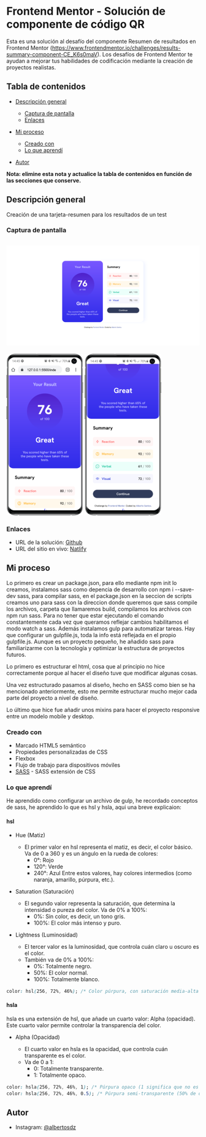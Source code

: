 # Frontend Mentor - Solución de componente de código QR

Esta es una solución al desafío del componente Resumen de resultados en Frontend Mentor (https://www.frontendmentor.io/challenges/results-summary-component-CE_K6s0maV). Los desafíos de Frontend Mentor te ayudan a mejorar tus habilidades de codificación mediante la creación de proyectos realistas.
## Tabla de contenidos

- [Descripción general](#descripción-general)
	- [Captura de pantalla](#captura-de-pantalla)
	- [Enlaces](#enlaces)
- [Mi proceso](#mi-proceso)
	- [Creado con](#creado-con)
	- [Lo que aprendí](#lo-que-aprendí)

- [Autor](#autor)


**Nota: elimine esta nota y actualice la tabla de contenidos en función de las secciones que conserve.**

## Descripción general
Creación de una tarjeta-resumen para los resultados de un test

### Captura de pantalla

![](./capturaDesktop.png) 
-
<img src="capturaMobile1.png" alt="Descripción" width="200" />
<img src="capturaMobile2.png" alt="Descripción" width="200" />



### Enlaces

- URL de la solución: [Github](https://github.com/AlbertGit8/ResultsSummaryComponent)
- URL del sitio en vivo: [Natlify](https://resultsummary-albertosantos.netlify.app/)

## Mi proceso
Lo primero es crear un package.json, para ello mediante npm init lo creamos, instalamos sass como depencia de desarrollo con npm i --save-dev sass, para compilar sass, en el package.json en la seccion de scripts creamos uno para sass con la direccion donde queremos que sass compile los archivos, carpeta que llamaremos build, compilamos los archivos con npm run sass. 
Para no tener que estar ejecutando el comando constantemente cada vez que queramos reflejar cambios habilitamos el modo watch a sass. Además instalamos gulp para automatizar tareas. Hay que configurar un gulpfile.js, toda la info está reflejada en el propio gulpfile.js. Aunque es un proyecto pequeño, he añadido sass para familiarizarme con la tecnología y optimizar la estructura de proyectos futuros.

Lo primero es estructurar el html, cosa que al principio no hice correctamente porque al hacer el diseño tuve que modificar algunas cosas.

Una vez estructurado pasamos al diseño, hecho en SASS como bien se ha mencionado anteriormente, esto me permite estructurar mucho mejor cada parte del proyecto a nivel de diseño.

Lo último que hice fue añadir unos mixins para hacer el proyecto responsive entre un modelo mobile y desktop.

### Creado con

- Marcado HTML5 semántico
- Propiedades personalizadas de CSS
- Flexbox
- Flujo de trabajo para dispositivos móviles
- [SASS](https://sass-lang.com/) - SASS extensión de CSS


### Lo que aprendí

He aprendido como configurar un archivo de gulp, he recordado conceptos de sass, he aprendido lo que es hsl y hsla, aqui una breve explicaion:
#### hsl
- Hue (Matiz)

	- El primer valor en hsl representa el matiz, es decir, el color básico. Va de 0 a 360 y es un ángulo en la rueda de colores:
		- 0°: Rojo
		- 120°: Verde
		- 240°: Azul
        Entre estos valores, hay colores intermedios (como naranja, amarillo, púrpura, etc.).

- Saturation (Saturación)

	- El segundo valor representa la saturación, que determina la intensidad o pureza del color. Va de 0% a 100%:
		- 0%: Sin color, es decir, un tono gris.
		- 100%: El color más intenso y puro.

- Lightness (Luminosidad)

	- El tercer valor es la luminosidad, que controla cuán claro u oscuro es el color.
	- También va de 0% a 100%:
		- 0%: Totalmente negro.
        - 50%: El color normal.
        - 100%: Totalmente blanco.

```css
color: hsl(256, 72%, 46%); /* Color púrpura, con saturación media-alta y luminosidad media */
```

#### hsla
hsla es una extensión de hsl, que añade un cuarto valor: Alpha (opacidad). Este cuarto valor permite controlar la transparencia del color.

- Alpha (Opacidad)

    - El cuarto valor en hsla es la opacidad, que controla cuán transparente es el color.
    - Va de 0 a 1:
        - 0: Totalmente transparente.
        - 1: Totalmente opaco.

```css
color: hsla(256, 72%, 46%, 1); /* Púrpura opaco (1 significa que no es transparente) */
color: hsla(256, 72%, 46%, 0.5); /* Púrpura semi-transparente (50% de opacidad) */

```



## Autor
- Instagram: [@albertosdz](https://www.instagram.com/albertosdz)

